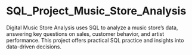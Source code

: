 # SQL_Project_Music_Store_Analysis
Digital Music Store Analysis uses SQL to analyze a music store’s data, answering key questions on sales, customer behavior, and artist performance. This project offers practical SQL practice and insights into data-driven decisions.
